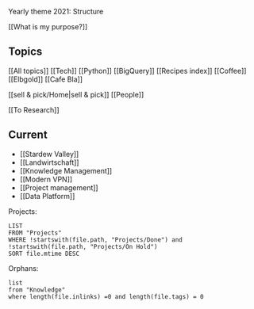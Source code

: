 Yearly theme 2021: Structure

[[What is my purpose?]]

## Topics
[[All topics]]
[[Tech]] [[Python]] [[BigQuery]]
[[Recipes index]]
[[Coffee]] [[Elbgold]] [[Cafe Bla]]

[[sell & pick/Home|sell & pick]]
[[People]]

[[To Research]]

## Current
- [[Stardew Valley]]
- [[Landwirtschaft]]
- [[Knowledge Management]]
- [[Modern VPN]]
- [[Project management]]
- [[Data Platform]]

Projects:
```dataview
LIST
FROM "Projects"
WHERE !startswith(file.path, "Projects/Done") and !startswith(file.path, "Projects/On Hold")
SORT file.mtime DESC
```

Orphans:
```dataview
list
from "Knowledge"
where length(file.inlinks) =0 and length(file.tags) = 0
```
